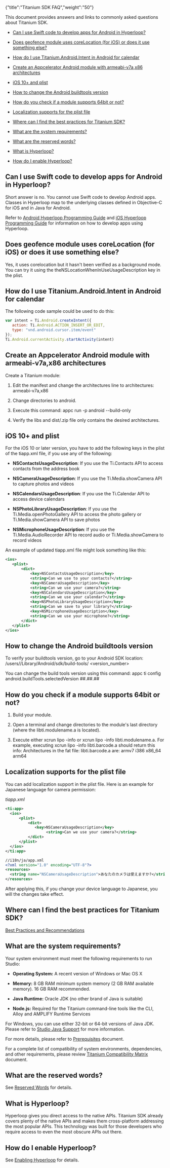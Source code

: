 {"title":"Titanium SDK FAQ","weight":"50"}

This document provides answers and links to commonly asked questions about Titanium SDK.

* [Can I use Swift code to develop apps for Android in Hyperloop?](#can-i-use-swift-code-to-develop-apps-for-android-in-hyperloop?)

* [Does geofence module uses coreLocation (for iOS) or does it use something else?](#does-geofence-module-uses-corelocation-for-ios-or-does-it-use-something-else?)

* [How do I use Titanium.Android.Intent in Android for calendar](#how-do-i-use-titanium.android.intent-in-android-for-calendar)

* [Create an Appcelerator Android module with armeabi-v7a,x86 architectures](#create-an-appcelerator-android-module-with-armeabi-v7a,x86-architectures)

* [iOS 10+ and plist](#iOS10+andplist)

* [How to change the Android buildtools version](#how-to-change-the-android-buildtools-version)

* [How do you check if a module supports 64bit or not?](#how-do-you-check-if-a-module-supports-64bit-or-not?)

* [Localization supports for the plist file](#localization-supports-for-the-plist-file)

* [Where can I find the best practices for Titanium SDK?](#where-can-i-find-the-best-practices-for-titanium-sdk?)

* [What are the system requirements?](#what-are-the-system-requirements?)

* [What are the reserved words?](#what-are-the-reserved-words?)

* [What is Hyperloop?](#what-is-hyperloop?)

* [How do I enable Hyperloop?](#how-do-i-enable-hyperloop?)

## Can I use Swift code to develop apps for Android in Hyperloop?

Short answer is no. You cannot use Swift code to develop Android apps. Classes in Hyperloop map to the underlying classes defined in Objective-C for iOS and in Java for Android.

Refer to [Android Hyperloop Programming Guide](/docs/appc/Titanium_SDK/Titanium_SDK_Guide/Hyperloop/Hyperloop_Guides/Android_Hyperloop_Programming_Guide/) and [iOS Hyperloop Programming Guide](/docs/appc/Titanium_SDK/Titanium_SDK_Guide/Hyperloop/Hyperloop_Guides/iOS_Hyperloop_Programming_Guide/) for information on how to develop apps using Hyperloop.

## Does geofence module uses coreLocation (for iOS) or does it use something else?

Yes, it uses corelocation but it hasn't been verified as a background mode. You can try it using the theNSLocationWhenInUseUsageDescription key in the plist.

## How do I use Titanium.Android.Intent in Android for calendar

The following code sample could be used to do this:

```javascript
var intent = Ti.Android.createIntent({
   action: Ti.Android.ACTION_INSERT_OR_EDIT,
   type: "vnd.android.cursor.item/event"
});
Ti.Android.currentActivity.startActivity(intent)
```

## Create an Appcelerator Android module with armeabi-v7a,x86 architectures

Create a Titanium module:

1. Edit the manifest and change the architectures line to architectures: armeabi-v7a,x86

2. Change directories to android.

3. Execute this command: appc run -p android --build-only

4. Verify the libs and dist/<whatever>.zip file only contains the desired architectures.

## iOS 10+ and plist

For the iOS 10 or later version, you have to add the following keys in the plist of the tiapp.xml file, if you use any of the following:

* **NSContactsUsageDescription**: If you use the Ti.Contacts API to access contacts from the address book

* **NSCameraUsageDescription**: If you use the Ti.Media.showCamera API to capture photos and videos

* **NSCalendarsUsageDescription**: If you use the Ti.Calendar API to access device calendars

* **NSPhotoLibraryUsageDescription**: If you use the Ti.Media.openPhotoGallery API to access the photo gallery or Ti.Media.showCamera API to save photos

* **NSMicrophoneUsageDescription**: If you use the Ti.Media.AudioRecorder API to record audio or Ti.Media.showCamera to record videos

An example of updated tiapp.xml file might look something like this:

```xml
<ios>
   <plist>
       <dict>
           <key>NSContactsUsageDescription</key>
           <string>Can we use to your contacts?</string>
           <key>NSCameraUsageDescription</key>
           <string>Can we use your camera?</string>
           <key>NSCalendarsUsageDescription</key>
           <string>Can we use your calendar?</string>
           <key>NSPhotoLibraryUsageDescription</key>
           <string>Can we save to your library?</string>
           <key>NSMicrophoneUsageDescription</key>
           <string>Can we use your microphone?</string>
       </dict>
   </plist>
</ios>
```

## How to change the Android buildtools version

To verify your buildtools version, go to your Android SDK location: /users/<user>/Library/Android/sdk/build-tools/ <version\_number>

You can change the build tools version using this command: appc ti config android.buildTools.selectedVersion ##.##.##

## How do you check if a module supports 64bit or not?

1. Build your module.

2. Open a terminal and change directories to the module's last directory (where the libti.modulename.a is located).

3. Execute either xcrun lipo -info or xcrun lipo -info libti.modulename.a. For example, executing xcrun lipo -info libti.barcode.a should return this info: Architectures in the fat file: libti.barcode.a are: armv7 i386 x86\_64 arm64

## Localization supports for the plist file

You can add localization support in the plist file. Here is an example for Japanese language for camera permission:

*tiapp.xml*

```xml
<ti:app>
  <ios>
      <plist>
          <dict>
             <key>NSCameraUsageDescription</key>
                  <string>Can we use your camera?</string>
          </dict>
      </plist>
  </ios>
</ti:app>

//i18n/ja/app.xml
<?xml version="1.0" encoding="UTF-8"?>
<resources>
  <string name="NSCameraUsageDescription">あなたのカメラは使えますか?</string>
</resources>
```

After applying this, if you change your device language to Japanese, you will the changes take effect.

## Where can I find the best practices for Titanium SDK?

[Best Practices and Recommendations](/docs/appc/Titanium_SDK/Titanium_SDK_Guide/Best_Practices_and_Recommendations/)

## What are the system requirements?

Your system environment must meet the following requirements to run Studio:

* **Operating System:** A recent version of Windows or Mac OS X

* **Memory:** 8 GB RAM minimum system memory (2 GB RAM available memory). 16 GB RAM recommended.

* **Java Runtime:** Oracle JDK (no other brand of Java is suitable)

* **Node.js:** Required for the Titanium command-line tools like the CLI, Alloy and AMPLIFY Runtime Services

For Windows, you can use either 32-bit or 64-bit versions of Java JDK. Please refer to [Studio Java Support](/docs/appc/Titanium_SDK/Titanium_SDK_Getting_Started/Installation_and_Configuration/Titanium_Compatibility_Matrix/Studio_Java_Support/) for more information.

For more details, please refer to [Prerequisites](/docs/appc/Titanium_SDK/Titanium_SDK_Getting_Started/Prerequisites/) document.

For a complete list of compatibility of system environments, dependencies, and other requirements, please review [Titanium Compatibility Matrix](/docs/appc/Titanium_SDK/Titanium_SDK_Getting_Started/Installation_and_Configuration/Titanium_Compatibility_Matrix/) document.

## What are the reserved words?

See [Reserved Words](/docs/appc/Titanium_SDK/Titanium_SDK_Guide/Best_Practices_and_Recommendations/Reserved_Words/) for details.

## What is Hyperloop?

Hyperloop gives you direct access to the native APIs. Titanium SDK already covers plenty of the native APIs and makes them cross-platform addressing the most popular APIs. This technology was built for those developers who require access to even the most obscure APIs out there.

## How do I enable Hyperloop?

See [Enabling Hyperloop](/docs/appc/Titanium_SDK/Titanium_SDK_Guide/Hyperloop/Enabling_Hyperloop/) for details.
